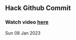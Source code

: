 
 ## Hack Github Commit 
 ### Watch video <a href="https://www.youtube.com">here</a> 
 Sun 08 Jan 2023 
